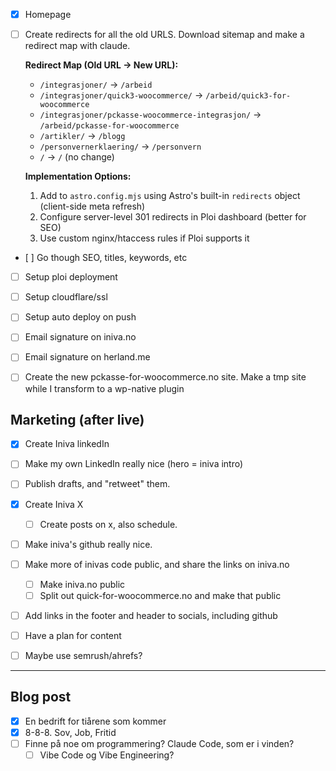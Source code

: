 - [x] Homepage
- [ ] Create redirects for all the old URLS. Download sitemap and make a redirect map with claude.

  **Redirect Map (Old URL → New URL):**
  - `/integrasjoner/` → `/arbeid`
  - `/integrasjoner/quick3-woocommerce/` → `/arbeid/quick3-for-woocommerce`
  - `/integrasjoner/pckasse-woocommerce-integrasjon/` → `/arbeid/pckasse-for-woocommerce`
  - `/artikler/` → `/blogg`
  - `/personvernerklaering/` → `/personvern`
  - `/` → `/` (no change)

  **Implementation Options:**
  1. Add to `astro.config.mjs` using Astro's built-in `redirects` object (client-side meta refresh)
  2. Configure server-level 301 redirects in Ploi dashboard (better for SEO)
  3. Use custom nginx/htaccess rules if Ploi supports it

- [ ] Go though SEO, titles, keywords, etc
- [ ] Setup ploi deployment
- [ ] Setup cloudflare/ssl
- [ ] Setup auto deploy on push

- [ ] Email signature on iniva.no
- [ ] Email signature on herland.me

- [ ] Create the new pckasse-for-woocommerce.no site. Make a tmp site while I transform to a wp-native plugin

## Marketing (after live)

- [x] Create Iniva linkedIn
- [ ] Make my own LinkedIn really nice (hero = iniva intro)

- [ ] Publish drafts, and "retweet" them.

- [x] Create Iniva X
  - [ ] Create posts on x, also schedule.

- [ ] Make iniva's github really nice.

- [ ] Make more of inivas code public, and share the links on iniva.no
  - [ ] Make iniva.no public
  - [ ] Split out quick-for-woocommerce.no and make that public

- [ ] Add links in the footer and header to socials, including github
- [ ] Have a plan for content
- [ ] Maybe use semrush/ahrefs?

---

## Blog post

- [x] En bedrift for tiårene som kommer
- [x] 8-8-8. Sov, Job, Fritid
- [ ] Finne på noe om programmering? Claude Code, som er i vinden?
  - [ ] Vibe Code og Vibe Engineering?
